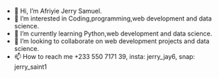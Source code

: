 - 👋 Hi, I’m Afriyie Jerry Samuel.
- 👀 I’m interested in Coding,programming,web development and data science.
- 🌱 I’m currently learning Python,web development and data science.
- 💞️ I’m looking to collaborate on web development projects and data science.
- 📫 How to reach me +233 550 7171 39, insta: jerry_jay6, snap: jerry_saint1

<!---
Jerry-Jay500/Jerry-Jay500 is a ✨ special ✨ repository because its `README.md` (this file) appears on your GitHub profile.
You can click the Preview link to take a look at your changes.
--->
